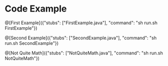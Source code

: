 # Code Example

@[First Example]({"stubs": ["FirstExample.java"], "command": "sh run.sh FirstExample"})

@[Second Example]({"stubs": ["SecondExample.java"], "command": "sh run.sh SecondExample"})

@[Not Quite Math]({"stubs": ["NotQuiteMath.java"], "command": "sh run.sh NotQuiteMath"})
